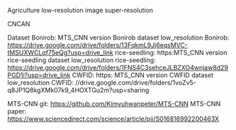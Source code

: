 Agriculture low-resolution image super-resolution

CNCAN

Dataset
 Bonirob: MTS_CNN version Bonirob dataset
 low_resolution Bonirob: https://drive.google.com/drive/folders/13FqkmL9Jj6eqsMVC-tMSUXWCLqf75eQg?usp=drive_link
 rice-seedling: https:MTS_CNN version rice-seedling dataset
 low_resolution rice-seedling: https://drive.google.com/drive/folders/1FNS4C3sehceJLBZXO4wnjaw8d29PGD1i?usp=drive_link
 CWFID: https: MTS_CNN version CWFID dataset
 low_resolution CWFID: //drive.google.com/drive/folders/1voZv5-q8JP1Q8kgXMk07k9_4HOXTGu2m?usp=sharing

 MTS-CNN git: https://github.com/Kimyuhwanpeter/MTS-CNN
 MTS-CNN paper: https://www.sciencedirect.com/science/article/pii/S016816992200463X
